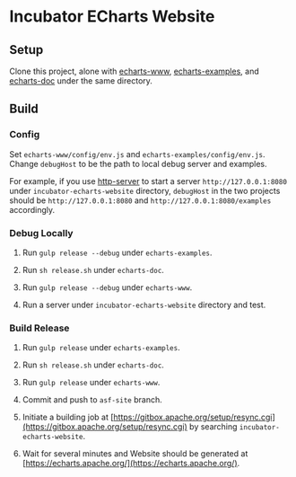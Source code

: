 # Incubator ECharts Website

## Setup

Clone this project, alone with [echarts-www](https://github.com/ecomfe/echarts-www), [echarts-examples](https://github.com/ecomfe/echarts-examples), and [echarts-doc](https://github.com/ecomfe/echarts-doc) under the same directory.

## Build

### Config

Set `echarts-www/config/env.js` and `echarts-examples/config/env.js`. Change `debugHost` to be the path to local debug server and examples.

For example, if you use [http-server](https://www.npmjs.com/package/http-server) to start a server `http://127.0.0.1:8080` under `incubator-echarts-website` directory, `debugHost` in the two projects should be `http://127.0.0.1:8080` and `http://127.0.0.1:8080/examples` accordingly.

### Debug Locally

1. Run `gulp release --debug` under `echarts-examples`.

2. Run `sh release.sh` under `echarts-doc`.

3. Run `gulp release --debug` under `echarts-www`.

4. Run a server under `incubator-echarts-website` directory and test.

### Build Release

1. Run `gulp release` under `echarts-examples`.

2. Run `sh release.sh` under `echarts-doc`.

3. Run `gulp release` under `echarts-www`.

4. Commit and push to `asf-site` branch.

5. Initiate a building job at [https://gitbox.apache.org/setup/resync.cgi](https://gitbox.apache.org/setup/resync.cgi) by searching `incubator-echarts-website`.

6. Wait for several minutes and Website should be generated at [https://echarts.apache.org/](https://echarts.apache.org/).
